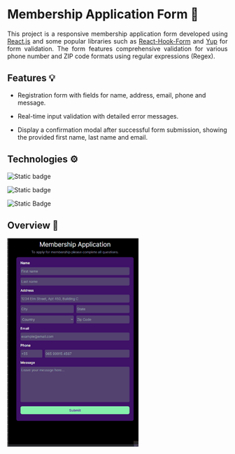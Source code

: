 # Membership Application Form 📝

<div align="justify">

This project is a responsive membership application form developed using [React.js](https://react.dev/)  and some popular libraries such as [React-Hook-Form](https://www.react-hook-form.com/) and [Yup](https://www.npmjs.com/package/yup) for form validation. The form features comprehensive validation for various phone number and ZIP code formats using regular expressions (Regex).
</div>

## Features 💡


- Registration form with fields for name, address, email, phone and message.

- Real-time input validation with detailed error messages.

- Display a confirmation modal after successful form submission, showing the provided first name, last name and email.

## Technologies ⚙️

![Static badge](https://img.shields.io/badge/-ReactJs-61DAFB?logo=react&logoColor=white&style=for-the-badge)

![Static badge](https://img.shields.io/badge/next.js-000000?style=for-the-badge&logo=nextdotjs&logoColor=white)

![Static Badge](https://img.shields.io/badge/tailwindcss-%2338B2AC.svg?style=for-the-badge&logo=tailwind-css&logoColor=white)

## Overview 📱

<img src="./public/overview-form2.gif" width="300px">
